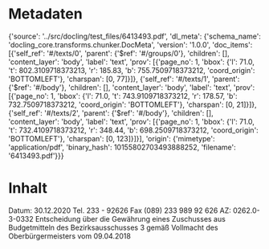 # Metadaten
{'source': '../src/docling/test_files/6413493.pdf', 'dl_meta': {'schema_name': 'docling_core.transforms.chunker.DocMeta', 'version': '1.0.0', 'doc_items': [{'self_ref': '#/texts/0', 'parent': {'$ref': '#/groups/0'}, 'children': [], 'content_layer': 'body', 'label': 'text', 'prov': [{'page_no': 1, 'bbox': {'l': 71.0, 't': 802.3109718373213, 'r': 185.83, 'b': 755.7509718373212, 'coord_origin': 'BOTTOMLEFT'}, 'charspan': [0, 77]}]}, {'self_ref': '#/texts/1', 'parent': {'$ref': '#/body'}, 'children': [], 'content_layer': 'body', 'label': 'text', 'prov': [{'page_no': 1, 'bbox': {'l': 71.0, 't': 743.9109718373212, 'r': 178.57, 'b': 732.7509718373212, 'coord_origin': 'BOTTOMLEFT'}, 'charspan': [0, 21]}]}, {'self_ref': '#/texts/2', 'parent': {'$ref': '#/body'}, 'children': [], 'content_layer': 'body', 'label': 'text', 'prov': [{'page_no': 1, 'bbox': {'l': 71.0, 't': 732.4109718373212, 'r': 348.44, 'b': 698.2509718373212, 'coord_origin': 'BOTTOMLEFT'}, 'charspan': [0, 123]}]}], 'origin': {'mimetype': 'application/pdf', 'binary_hash': 10155802703493888252, 'filename': '6413493.pdf'}}}

# Inhalt
Datum: 30.12.2020 Tel. 233 - 92626 Fax (089) 233 989 92 626 AZ: 0262.0-3-0332
Entscheidung über die
Gewährung eines Zuschusses aus Budgetmitteln des Bezirksausschusses 3 gemäß Vollmacht des Oberbürgermeisters vom 09.04.2018